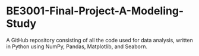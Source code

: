 # BE3001-Final-Project-A-Modeling-Study
A GitHub repository consisting of all the code used for data analysis, written in Python using NumPy, Pandas, Matplotlib, and Seaborn.
